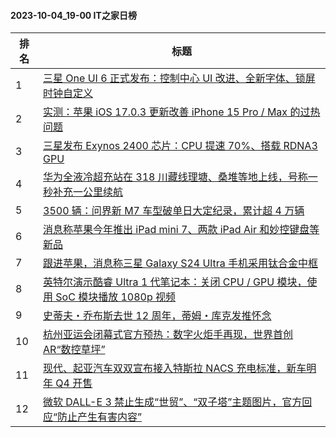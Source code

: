 #### 2023-10-04_19-00  IT之家日榜

| 排名 | 标题|
| --- | ---|
| 1 | [三星 One UI 6 正式发布：控制中心 UI 改进、全新字体、锁屏时钟自定义](https://www.ithome.com/0/723/181.htm) |
| 2 | [实测：苹果 iOS 17.0.3 更新改善 iPhone 15 Pro / Max 的过热问题](https://www.ithome.com/0/723/198.htm) |
| 3 | [三星发布 Exynos 2400 芯片：CPU 提速 70%、搭载 RDNA3 GPU](https://www.ithome.com/0/723/213.htm) |
| 4 | [华为全液冷超充站在 318 川藏线理塘、桑堆等地上线，号称一秒补充一公里续航](https://www.ithome.com/0/723/197.htm) |
| 5 | [3500 辆：问界新 M7 车型破单日大定纪录，累计超 4 万辆](https://www.ithome.com/0/723/191.htm) |
| 6 | [消息称苹果今年推出 iPad mini 7、两款 iPad Air 和妙控键盘等新品](https://www.ithome.com/0/723/185.htm) |
| 7 | [跟进苹果，消息称三星 Galaxy S24 Ultra 手机采用钛合金中框](https://www.ithome.com/0/723/212.htm) |
| 8 | [英特尔演示酷睿 Ultra 1 代笔记本：关闭 CPU / GPU 模块，使用 SoC 模块播放 1080p 视频](https://www.ithome.com/0/723/271.htm) |
| 9 | [史蒂夫・乔布斯去世 12 周年，蒂姆・库克发推怀念](https://www.ithome.com/0/723/189.htm) |
| 10 | [杭州亚运会闭幕式官方预热：数字火炬手再现，世界首创 AR“数控草坪”](https://www.ithome.com/0/723/209.htm) |
| 11 | [现代、起亚汽车双双宣布接入特斯拉 NACS 充电标准，新车明年 Q4 开售](https://www.ithome.com/0/723/201.htm) |
| 12 | [微软 DALL-E 3 禁止生成“世贸”、“双子塔”主题图片，官方回应“防止产生有害内容”](https://www.ithome.com/0/723/203.htm) |
